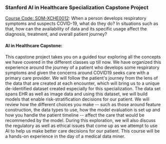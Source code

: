 ### Stanford AI in Healthcare Specialization Capstone Project
[Course Code: SOM-XCHE0012](https://online.stanford.edu/courses/som-xche0012-ai-healthcare-capstone):
When a person develops respiratory symptoms and suspects COVID-19, what do they do? In situations such as that, how can the availability of data and its specific usage affect the diagnosis, treatment, and overall patient journey? 
#### AI in Healthcare Capstone:
This capstone project takes you on a guided tour exploring all the concepts we have covered in the different classes up till now. 
We have organized this experience around the journey of a patient who develops some respiratory symptoms and given the concerns around COVID19 seeks care with a primary care provider. We will follow the patient's journey from the lens of the data that are created at each encounter, which will bring us to a unique de-identified dataset created especially for this specialization. 
The data set spans EHR as well as image data and using this dataset, we will build models that enable risk-stratification decisions for our patient. We will review how the different choices you make -- such as those around feature construction, the data types to use, how the model evaluation is set up and how you handle the patient timeline -- affect the care that would be recommended by the model. 
During this exploration, we will also discuss the regulatory as well as ethical issues that come up as we attempt to use AI to help us make better care decisions for our patient. This course will be a hands-on experience in the day of a medical data miner.


